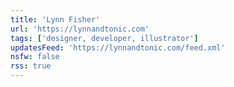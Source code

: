 ```yaml
---
title: 'Lynn Fisher'
url: 'https://lynnandtonic.com'
tags: ['designer, developer, illustrator']
updatesFeed: 'https://lynnandtonic.com/feed.xml'
nsfw: false
rss: true
---
```

